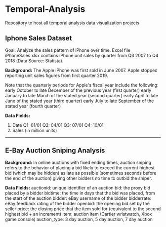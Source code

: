 # Temporal-Analysis
Repository to host all temporal analysis data visualization projects

## Iphone Sales Dataset
Goal: Analyze the sales pattern of iPhone over time.
Excel file iPhoneSales.xlsx contains iPhone unit sales by quarter from Q3 2007 to Q4 2018 (Data Source: Statista).

**Background:** 
The Apple iPhone was first sold in June 2007. Apple stopped reporting unit sales figures from first quarter 2019.

Note that the quarterly periods for Apple's fiscal year include the following:
early October to late December of the previous year (first quarter)
early January to late March of the stated year (second quarter)
early April to late June of the stated year (third quarter)
early July to late September of the stated year (fourth quarter)

**Data Fields:** 
1. Date
    Q1: 01/01
    Q2: 04/01
    Q3: 07/01
    Q4: 10/01
2. Sales (in million units)

---
## E-Bay Auction Sniping Analysis

**Background:** 
In online auctions with fixed ending times, auction sniping refers to the behavior of placing a bid likely to exceed the current highest bid (which may be hidden) as late as possible (sometimes seconds before the end of the auction) giving other bidders no time to outbid the sniper.

**Data Fields:** 
auctionid: unique identifier of an auction
bid: the proxy bid placed by a bidder
bidtime: the time in days that the bid was placed, from the start of the auction
bidder: eBay username of the bidder
bidderrate: eBay feedback rating of the bidder
openbid: the opening bid set by the seller
price: the closing price that the item sold for (equivalent to the second highest bid + an increment)
item: auction item (Cartier wristwatch, Xbox game console)
auction_type: 3 day auction, 5 day auction, 7 day auction



